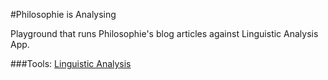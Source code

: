 #Philosophie is Analysing

Playground that runs Philosophie's blog articles against Linguistic Analysis App.

###Tools:
[Linguistic Analysis](https://linguistic-analysis.herokuapp.com/)
